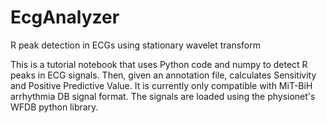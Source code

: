 # EcgAnalyzer
R peak detection in ECGs using stationary wavelet transform

This is a tutorial notebook that uses Python code and numpy to detect R peaks in ECG signals. Then, given an annotation file, calculates Sensitivity and Positive Predictive Value. It is currently only compatible with MiT-BiH arrhythmia DB signal format. The signals are loaded using the physionet's WFDB python library. 
